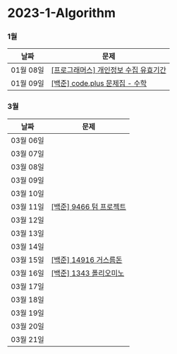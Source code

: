 # 2023-1-Algorithm

### 1월
| 날짜        | 문제                                                         |
| ---------- | ------------------------------------------------------------ |
| 01월 08일  | [[프로그래머스] 개인정보 수집 유효기간](https://school.programmers.co.kr/learn/courses/30/lessons/150370) 
| 01월 09일 | [[백준] code.plus 문제집 - 수학](https://www.acmicpc.net/workbook/view/9370) |
   
### 3월
| 날짜        | 문제                                                         |
| ---------- | ------------------------------------------------------------ |
| 03월 06일  | 
| 03월 07일 |  |
| 03월 08일  | 
| 03월 09일 |  |
| 03월 10일  |
| 03월 11일 | [[백준] 9466 텀 프로젝트](https://www.acmicpc.net/problem/9466) |
| 03월 12일  | 
| 03월 13일 |  |
| 03월 14일  | 
| 03월 15일 | [[백준] 14916 거스름돈](https://www.acmicpc.net/problem/14916) |
| 03월 16일  | [[백준] 1343 폴리오미노](https://www.acmicpc.net/problem/1343)
| 03월 17일 |  |
| 03월 18일  | 
| 03월 19일 |  |
| 03월 20일  | 
| 03월 21일 |  |


